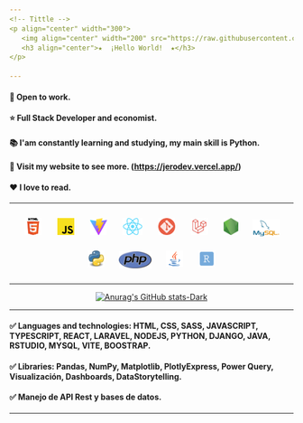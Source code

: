 ```yaml
---
<!-- Tittle -->                                                                                                        
<p align="center" width="300">
   <img align="center" width="200" src="https://raw.githubusercontent.com/TheHakoDrako/TheHakoDrako/main/images/me.png" />
   <h3 align="center">★  ¡Hello World!  ★</h3>
</p>

---
```

<!-- Description -->
#### 💼 Open to work.
#### ⭐ Full Stack Developer and economist.
#### 📚 I'am constantly learning and studying, my main skill is Python.
#### 📃 Visit my website to see more. (https://jerodev.vercel.app/)
#### ❤️ I love to read.

---
<!-- Technologies -->
<p align="center">
  <code><img title="HTML" height="30" alt="html" HSPACE="12" VSPACE="12" src="https://raw.githubusercontent.com/TheHakoDrako/TheHakoDrako/main/images/html.png"></code>
  <code><img title="JAVASCRIPT" height="30" alt="javascript" HSPACE="12" VSPACE="12" src="https://raw.githubusercontent.com/TheHakoDrako/TheHakoDrako/main/images/javascript.png"></code>
  <code><img title="VITE" height="30" alt="vite" HSPACE="12" VSPACE="12" src="https://raw.githubusercontent.com/TheHakoDrako/TheHakoDrako/main/images/vite.png"></code>
  <code><img title="REACT" height="30" alt="react" HSPACE="12" VSPACE="12" src="https://raw.githubusercontent.com/TheHakoDrako/TheHakoDrako/main/images/react.png"></code>
  <code><img title="GIT" height="30" alt="react" HSPACE="12" VSPACE="12" src="https://raw.githubusercontent.com/TheHakoDrako/TheHakoDrako/main/images/git.png"></code>
  <code><img title="LARAVEL" height="30" alt="react" HSPACE="12" VSPACE="12" src="https://raw.githubusercontent.com/TheHakoDrako/TheHakoDrako/main/images/laravel.jpg"></code>
  <code><img title="NODEJS" height="30" alt="nodejs" HSPACE="12" VSPACE="12" src="https://raw.githubusercontent.com/TheHakoDrako/TheHakoDrako/main/images/node.png"></code>
  <code><img title="MYSQL" height="30" alt="nodejs" HSPACE="9" VSPACE="9" src="https://raw.githubusercontent.com/TheHakoDrako/TheHakoDrako/main/images/mysql.png"></code>
  <code><img title="PYTHON" height="30" alt="python" HSPACE="12" VSPACE="12" src="https://raw.githubusercontent.com/TheHakoDrako/TheHakoDrako/main/images/python.png"></code>
  <code><img title="PHP" height="30" alt="python" HSPACE="10" VSPACE="10" src="https://raw.githubusercontent.com/TheHakoDrako/TheHakoDrako/main/images/PHP_logo.png"></code>
  <code><img title="JAVA" height="30" alt="java" HSPACE="12" VSPACE="12" src="https://raw.githubusercontent.com/TheHakoDrako/TheHakoDrako/main/images/java.png"></code>
  <code><img title="RSTUDIO" height="30" alt="Rstudio" HSPACE="12" VSPACE="12" src="https://raw.githubusercontent.com/TheHakoDrako/TheHakoDrako/main/images/Rst.png"></code>
</p>
  
---
<!-- Top Languages Card -->
<p align="center">
  <a href="https://github.com/anuraghazra/github-readme-stats#responsive-card-theme#gh-dark-mode-only">
    <img src="https://github-readme-stats.vercel.app/api/top-langs?username=thehakodrako&show_icons=true&theme=dark#gh-dark-mode-only" alt="Anurag's GitHub stats-Dark">
  </a>
</p>

---
<!-- Lenguages and libraries -->
#### ✅ Languages and technologies: HTML, CSS, SASS, JAVASCRIPT, TYPESCRIPT, REACT, LARAVEL, NODEJS, PYTHON, DJANGO, JAVA, RSTUDIO, MYSQL, VITE, BOOSTRAP.
#### ✅ Libraries: Pandas, NumPy, Matplotlib, PlotlyExpress, Power Query, Visualización, Dashboards, DataStorytelling.
#### ✅ Manejo de API Rest y bases de datos.

---
